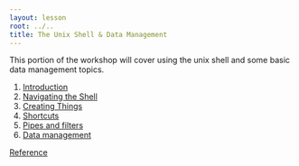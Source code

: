```yaml
---
layout: lesson
root: ../..
title: The Unix Shell & Data Management
---
```


This portion of the workshop will cover using the unix shell and some basic data
management topics.

<div class="toc" markdown="1">

1.  [Introduction](00-intro.html)
2.  [Navigating the Shell](01-exploring.html)
3.  [Creating Things](02-creating.html)
4.  [Shortcuts](03-shortcuts.html)
5.  [Pipes and filters](http://software-carpentry.org/v5/novice/shell/03-pipefilter.html)
6.  [Data management](04-datamgmt.html)

[Reference](../ref/01-shell.html)

</div>

